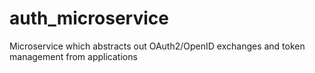 # auth_microservice
Microservice which abstracts out OAuth2/OpenID exchanges and token management from applications
